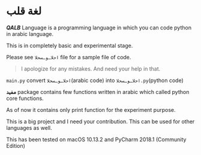 # لغة قلب 
**_QALB_** Language is a programming language in which you can code python in arabic language.

This is in completely basic and experimental stage.

Please see `احلاـوـسحلا` file for a sample file of code. 
> I apologize for any mistakes. And need your help in that.

`main.py` convert `احلاـوـسحلا`(arabic code) into `احلاـوـسحلا.py`(python code)

**مفيد** package contains few functions written in arabic which called python core functions.

As of now it contains only print function for the experiment purpose. 

This is a big project and I need your contribution. This can be used for other languages as well.

This has been tested on macOS 10.13.2 and PyCharm 2018.1 (Community Edition)